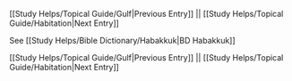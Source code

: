 [[Study Helps/Topical Guide/Gulf|Previous Entry]]  ||  [[Study Helps/Topical Guide/Habitation|Next Entry]]

 See [[Study Helps/Bible Dictionary/Habakkuk|BD Habakkuk]]

[[Study Helps/Topical Guide/Gulf|Previous Entry]]  ||  [[Study Helps/Topical Guide/Habitation|Next Entry]]